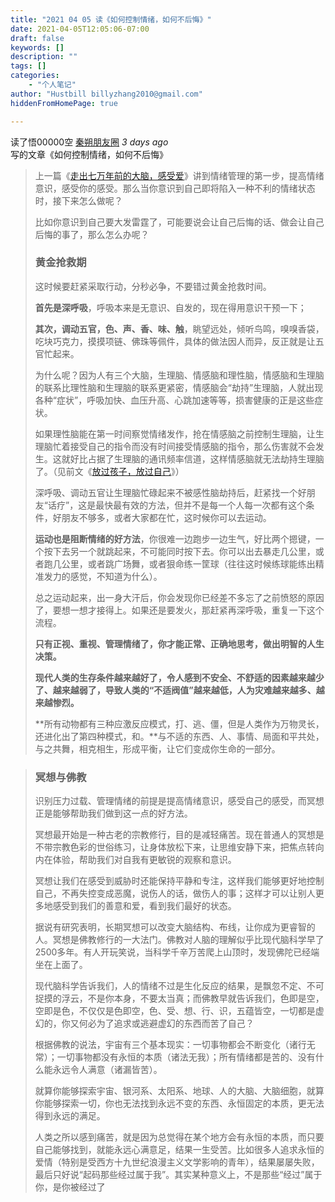 ```yaml
---
title: "2021 04 05 读《如何控制情绪，如何不后悔》"
date: 2021-04-05T12:05:06-07:00
draft: false
keywords: []
description: ""
tags: []
categories: 
    - "个人笔记"
author: "Hustbill billyzhang2010@gmail.com"
hiddenFromHomePage: true

---
```




读了悟00000空 [秦朔朋友圈](javascript:void(0);) *3 days ago*写的文章《如何控制情绪，如何不后悔》

> 
>
> 上一篇《[走出七万年前的大脑，感受爱](http://mp.weixin.qq.com/s?__biz=MzA3ODI5NDg0Mw==&mid=2654135763&idx=1&sn=2e848adf7ec0eb5b4dc4e8e010e2f5dc&chksm=8482bf87b3f5369183f0398e620f898f71f993bfcd2d0062110d0abf08c5ca7ed7db453132a9&scene=21#wechat_redirect)》讲到情绪管理的第一步，提高情绪意识，感受你的感受。那么当你意识到自己即将陷入一种不利的情绪状态时，接下来怎么做呢？
>
> 比如你意识到自己要大发雷霆了，可能要说会让自己后悔的话、做会让自己后悔的事了，那么怎么办呢？
>
> ### **黄金抢救期**
>
> 这时候要赶紧采取行动，分秒必争，不要错过黄金抢救时间。
>
> **首先是深呼吸**，呼吸本来是无意识、自发的，现在得用意识干预一下；
>
> **其次，调动五官，色、声、香、味、触**，眺望远处，倾听鸟鸣，嗅嗅香袋，吃块巧克力，摸摸项链、佛珠等佩件，具体的做法因人而异，反正就是让五官忙起来。
>
> 为什么呢？因为人有三个大脑，生理脑、情感脑和理性脑，情感脑和生理脑的联系比理性脑和生理脑的联系更紧密，情感脑会“劫持”生理脑，人就出现各种“症状”，呼吸加快、血压升高、心跳加速等等，损害健康的正是这些症状。
>
> 如果理性脑能在第一时间察觉情绪发作，抢在情感脑之前控制生理脑，让生理脑忙着接受自己的指令而没有时间接受情感脑的指令，那么伤害就不会发生。这就好比占据了生理脑的通讯频率信道，这样情感脑就无法劫持生理脑了。（见前文《[放过孩子，放过自己](http://mp.weixin.qq.com/s?__biz=MzA3ODI5NDg0Mw==&mid=2654114829&idx=1&sn=c52418a76cd56f3ae65ab6f8d28fbf65&chksm=8482ce59b3f5474fa537cfac13857d0382101cb713d84b04e9b6626025858b1a1d315f02e4d3&scene=21#wechat_redirect)》）
>
> 深呼吸、调动五官让生理脑忙碌起来不被感性脑劫持后，赶紧找一个好朋友“话疗”，这是最快最有效的方法，但并不是每一个人每一次都有这个条件，好朋友不够多，或者大家都在忙，这时候你可以去运动。
>
> **运动也是阻断情绪的好方法**，你很难一边跑步一边生气，好比两个摁键，一个按下去另一个就跳起来，不可能同时按下去。你可以出去暴走几公里，或者跑几公里，或者跳广场舞，或者狠命练一筐球（往往这时候练球能练出精准发力的感觉，不知道为什么）。
>
> 总之运动起来，出一身大汗后，你会发现你已经差不多忘了之前愤怒的原因了，要想一想才接得上。如果还是要发火，那赶紧再深呼吸，重复一下这个流程。
>
> 
>
> **只有正视、重视、管理情绪了，你才能正常、正确地思考，做出明智的人生决策。**
>
> **现代人类的生存条件越来越好了，令人感到不安全、不舒适的因素越来越少了、越来越弱了，导致人类的“不适阀值”越来越低，人为灾难越来越多、越来越惨烈。**
>
> **所有动物都有三种应激反应模式，打、逃、僵，但是人类作为万物灵长，还进化出了第四种模式，和。**与不适的东西、人、事情、局面和平共处，与之共舞，相克相生，形成平衡，让它们变成你生命的一部分。
>
> 

> ### 冥想与佛教
>
> 识别压力过载、管理情绪的前提是提高情绪意识，感受自己的感受，而冥想正是能够帮助我们做到这一点的好方法。
>
> 冥想最开始是一种古老的宗教修行，目的是减轻痛苦。现在普通人的冥想是不带宗教色彩的世俗练习，让身体放松下来，让思维安静下来，把焦点转向内在体验，帮助我们对自我有更敏锐的观察和意识。
>
> 冥想让我们在感受到威胁时还能保持平静和专注，这样我们能够更好地控制自己，不再失控变成恶魔，说伤人的话，做伤人的事；这样才可以让别人更多地感受到我们的善意和爱，看到我们最好的状态。
>
> 据说有研究表明，长期冥想可以改变大脑结构、布线，让你成为更睿智的人。冥想是佛教修行的一大法门。佛教对人脑的理解似乎比现代脑科学早了2500多年。有人开玩笑说，当科学千辛万苦爬上山顶时，发现佛陀已经端坐在上面了。
>
> 现代脑科学告诉我们，人的情绪不过是生化反应的结果，是飘忽不定、不可捉摸的浮云，不是你本身，不要太当真；而佛教早就告诉我们，色即是空，空即是色，不仅仅是色即空，色、受、想、行、识，五蕴皆空，一切都是虚幻的，你又何必为了追求或逃避虚幻的东西而苦了自己？
>
> 根据佛教的说法，宇宙有三个基本现实：一切事物都会不断变化（诸行无常）；一切事物都没有永恒的本质（诸法无我）；所有情绪都是苦的、没有什么能永远令人满意（诸漏皆苦）。
>
> 就算你能够探索宇宙、银河系、太阳系、地球、人的大脑、大脑细胞，就算你能够探索一切，你也无法找到永远不变的东西、永恒固定的本质，更无法得到永远的满足。
>
> 人类之所以感到痛苦，就是因为总觉得在某个地方会有永恒的本质，而只要自己能够找到，就能永远心满意足，结果一生受苦。比如很多人追求永恒的爱情（特别是受西方十九世纪浪漫主义文学影响的青年），结果屡屡失败，最后只好说“起码那些经过属于我”。其实某种意义上，不是那些“经过”属于你，是你被经过了